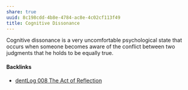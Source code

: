 ```yaml
---
share: true
uuid: 8c198cdd-4b8e-4784-ac8e-4c02cf113f49
title: Cognitive Dissonance
---
```

Cognitive dissonance is a very uncomfortable psychological state that occurs when someone becomes aware of the conflict between two judgments that he holds to be equally true.


#### Backlinks

* [dentLog 008 The Act of Reflection](/f1eb3c79-bba7-4ed4-8278-e59a1456ccc1)